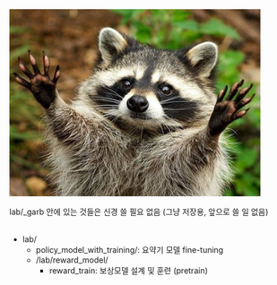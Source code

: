 <img src='./raccoon.jpg'>


lab/_garb 안에 있는 것들은 신경 쓸 필요 없음 (그냥 저장용, 앞으로 쓸 일 없음)<br><br>

- lab/
    - policy_model_with_training/: 요약기 모델 fine-tuning
    - /lab/reward_model/<br>
        - reward_train: 보상모델 설계 및 훈련 (pretrain)<br>